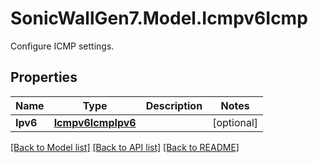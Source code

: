# SonicWallGen7.Model.Icmpv6Icmp
Configure ICMP settings.

## Properties

Name | Type | Description | Notes
------------ | ------------- | ------------- | -------------
**Ipv6** | [**Icmpv6IcmpIpv6**](Icmpv6IcmpIpv6.md) |  | [optional] 

[[Back to Model list]](../README.md#documentation-for-models) [[Back to API list]](../README.md#documentation-for-api-endpoints) [[Back to README]](../README.md)

